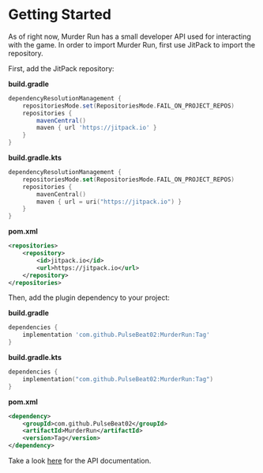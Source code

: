 # Getting Started

As of right now, Murder Run has a small developer API used for interacting with the game. In order to import Murder Run, 
first use JitPack to import the repository.

First, add the JitPack repository:

**build.gradle**
```groovy
dependencyResolutionManagement {
    repositoriesMode.set(RepositoriesMode.FAIL_ON_PROJECT_REPOS)
    repositories {
        mavenCentral()
        maven { url 'https://jitpack.io' }
    }
}
```

**build.gradle.kts**
```kotlin
dependencyResolutionManagement {
    repositoriesMode.set(RepositoriesMode.FAIL_ON_PROJECT_REPOS)
    repositories {
        mavenCentral()
        maven { url = uri("https://jitpack.io") }
    }
}
```

**pom.xml**
```xml
<repositories>
    <repository>
        <id>jitpack.io</id>
        <url>https://jitpack.io</url>
    </repository>
</repositories>
```

Then, add the plugin dependency to your project:

**build.gradle**
```groovy
dependencies {
    implementation 'com.github.PulseBeat02:MurderRun:Tag'
}
```

**build.gradle.kts**
```kotlin
dependencies {
    implementation("com.github.PulseBeat02:MurderRun:Tag")
}
```

**pom.xml**
```xml
<dependency>
    <groupId>com.github.PulseBeat02</groupId>
    <artifactId>MurderRun</artifactId>
    <version>Tag</version>
</dependency>
```

Take a look [here](api.md) for the API documentation.